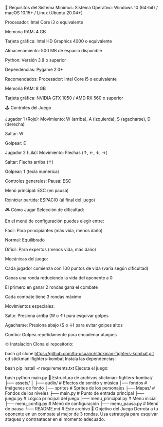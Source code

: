 📌 Requisitos del Sistema
Mínimos:
Sistema Operativo: Windows 10 (64-bit) / macOS 10.15+ / Linux (Ubuntu 20.04+)

Procesador: Intel Core i3 o equivalente

Memoria RAM: 4 GB

Tarjeta gráfica: Intel HD Graphics 4000 o equivalente

Almacenamiento: 500 MB de espacio disponible

Python: Versión 3.8 o superior

Dependencias: Pygame 2.0+

Recomendados:
Procesador: Intel Core i5 o equivalente

Memoria RAM: 8 GB

Tarjeta gráfica: NVIDIA GTX 1050 / AMD RX 560 o superior

🕹️ Controles del Juego

Jugador 1 (Rojo):
Movimiento: W (arriba), A (izquierda), S (agacharse), D (derecha)

Saltar: W

Golpear: E

Jugador 2 (Lila):
Movimiento: Flechas (↑, ←, ↓, →)

Saltar: Flecha arriba (↑)

Golpear: 1 (tecla numérica)

Controles generales:
Pausa: ESC

Menú principal: ESC (en pausa)

Reiniciar partida: ESPACIO (al final del juego)

🎮 Cómo Jugar
Selección de dificultad:

En el menú de configuración puedes elegir entre:

Fácil: Para principiantes (más vida, menos daño)

Normal: Equilibrado

Difícil: Para expertos (menos vida, más daño)

Mecánicas del juego:

Cada jugador comienza con 100 puntos de vida (varía según dificultad)

Ganas una ronda reduciendo la vida del oponente a 0

El primero en ganar 2 rondas gana el combate

Cada combate tiene 3 rondas máximo

Movimientos especiales:

Salto: Presiona arriba (W o ↑) para esquivar golpes

Agacharse: Presiona abajo (S o ↓) para evitar golpes altos

Combo: Golpea repetidamente para encadenar ataques

⚙️ Instalación
Clona el repositorio:

bash
git clone https://github.com/tu-usuario/stickman-fighters-kombat.git
cd stickman-fighters-kombat
Instala las dependencias:

bash
pip install -r requirements.txt
Ejecuta el juego:

bash
python main.py
📂 Estructura de archivos
stickman-fighters-kombat/
├── assets/
│   ├── audio/       # Efectos de sonido y música
│── fondos      # Imágenes de fondo
│── sprites     # Sprites de los personajes
├── Mapas/           # Fondos de los niveles
├── main.py          # Punto de entrada principal
├── juego.py         # Lógica principal del juego
├── menu_principal.py # Menú inicial
├── menu_config.py   # Menú de configuración
├── menu_pausa.py    # Menú de pausa
└── README.md        # Este archivo
🎯 Objetivo del Juego
Derrota a tu oponente en un combate al mejor de 3 rondas. Usa estrategia para esquivar ataques y contraatacar en el momento adecuado.
